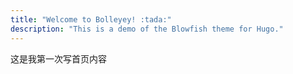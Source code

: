 ```yaml
---
title: "Welcome to Bolleyey! :tada:"
description: "This is a demo of the Blowfish theme for Hugo."
---
```


这是我第一次写首页内容

